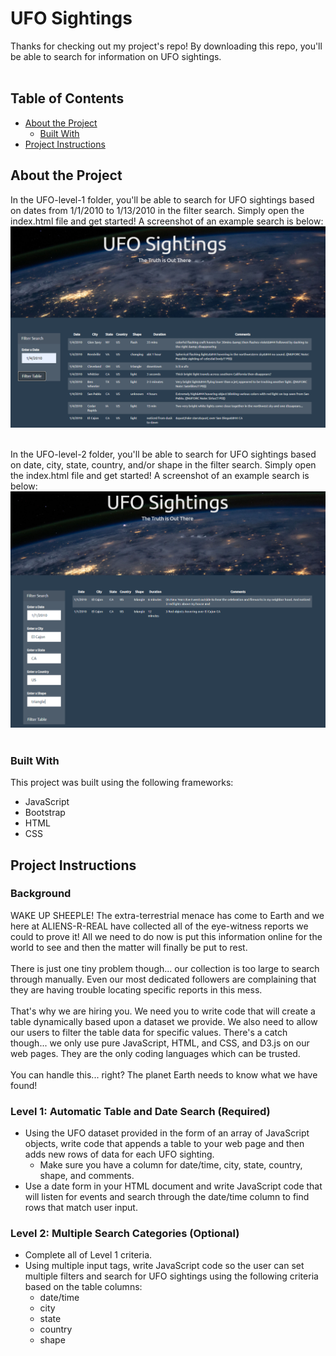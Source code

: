 # UFO Sightings

Thanks for checking out my project's repo! By downloading this repo, you'll be able to search for information on UFO sightings.<br>
<br>

<!-- TABLE OF CONTENTS -->
## Table of Contents

* [About the Project](#about-the-project)
  * [Built With](#built-with)
* [Project Instructions](#project-instructions)

<!-- About the Project -->
## About the Project
In the UFO-level-1 folder, you'll be able to search for UFO sightings based on dates from 1/1/2010 to 1/13/2010 in the filter search. Simply open the index.html file and get started! A screenshot of an example search is below:<br>
![alt text](UFO-level-1/static/images/Screenshot_1.png) <br>
<br>

In the UFO-level-2 folder, you'll be able to search for UFO sightings based on date, city, state, country, and/or shape in the filter search. Simply open the index.html file and get started! A screenshot of an example search is below:<br> 
![alt text](UFO-level-2/static/images/Screenshot_2.png) <br>
<br>

<!--Built With-->
### Built With
This project was built using the following frameworks:<br>
* JavaScript
* Bootstrap
* HTML
* CSS

<!-- Project Instructions -->
## Project Instructions

### Background
WAKE UP SHEEPLE! The extra-terrestrial menace has come to Earth and we here at ALIENS-R-REAL have collected all of the eye-witness reports we could to prove it! All we need to do now is put this information online for the world to see and then the matter will finally be put to rest.<br>
<br>
There is just one tiny problem though... our collection is too large to search through manually. Even our most dedicated followers are complaining that they are having trouble locating specific reports in this mess.<br>
<br>
That's why we are hiring you. We need you to write code that will create a table dynamically based upon a dataset we provide. We also need to allow our users to filter the table data for specific values. There's a catch though... we only use pure JavaScript, HTML, and CSS, and D3.js on our web pages. They are the only coding languages which can be trusted.<br>
<br>
You can handle this... right? The planet Earth needs to know what we have found!<br>

### Level 1: Automatic Table and Date Search (Required)
- Using the UFO dataset provided in the form of an array of JavaScript objects, write code that appends a table to your web page and then adds new rows of data for each UFO sighting.<br>
  - Make sure you have a column for date/time, city, state, country, shape, and comments.<br>
- Use a date form in your HTML document and write JavaScript code that will listen for events and search through the date/time column to find rows that match user input.<br>

### Level 2: Multiple Search Categories (Optional)
- Complete all of Level 1 criteria.<br>
- Using multiple input tags, write JavaScript code so the user can set multiple filters and search for UFO sightings using the following criteria based on the table columns:<br>
  - date/time<br>
  - city<br>
  - state<br>
  - country<br>
  - shape